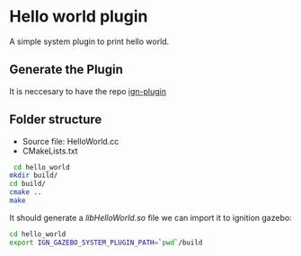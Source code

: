 # Hello world plugin

A simple system plugin to print hello world.

## Generate the Plugin 

It is neccesary to have the repo [ign-plugin](https://github.com/ignitionrobotics/ign-plugin)

## Folder structure

* Source file: HelloWorld.cc
* CMakeLists.txt

``` bash 
 cd hello_world
mkdir build/
cd build/
cmake ..
make
```

It should generate a _libHelloWorld.so_ file 
we can import it to ignition gazebo:
``` bash 
cd hello_world
export IGN_GAZEBO_SYSTEM_PLUGIN_PATH=`pwd`/build
```
